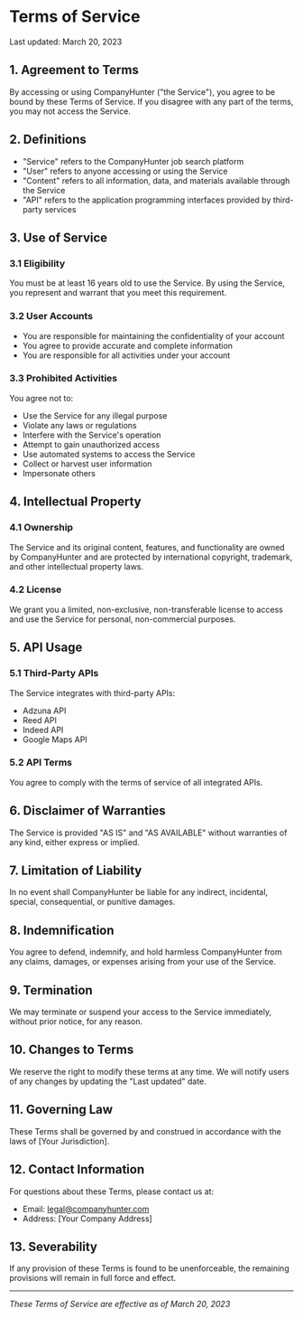 # Terms of Service

Last updated: March 20, 2023

## 1. Agreement to Terms

By accessing or using CompanyHunter ("the Service"), you agree to be bound by these Terms of Service. If you disagree with any part of the terms, you may not access the Service.

## 2. Definitions

- "Service" refers to the CompanyHunter job search platform
- "User" refers to anyone accessing or using the Service
- "Content" refers to all information, data, and materials available through the Service
- "API" refers to the application programming interfaces provided by third-party services

## 3. Use of Service

### 3.1 Eligibility
You must be at least 16 years old to use the Service. By using the Service, you represent and warrant that you meet this requirement.

### 3.2 User Accounts
- You are responsible for maintaining the confidentiality of your account
- You agree to provide accurate and complete information
- You are responsible for all activities under your account

### 3.3 Prohibited Activities
You agree not to:
- Use the Service for any illegal purpose
- Violate any laws or regulations
- Interfere with the Service's operation
- Attempt to gain unauthorized access
- Use automated systems to access the Service
- Collect or harvest user information
- Impersonate others

## 4. Intellectual Property

### 4.1 Ownership
The Service and its original content, features, and functionality are owned by CompanyHunter and are protected by international copyright, trademark, and other intellectual property laws.

### 4.2 License
We grant you a limited, non-exclusive, non-transferable license to access and use the Service for personal, non-commercial purposes.

## 5. API Usage

### 5.1 Third-Party APIs
The Service integrates with third-party APIs:
- Adzuna API
- Reed API
- Indeed API
- Google Maps API

### 5.2 API Terms
You agree to comply with the terms of service of all integrated APIs.

## 6. Disclaimer of Warranties

The Service is provided "AS IS" and "AS AVAILABLE" without warranties of any kind, either express or implied.

## 7. Limitation of Liability

In no event shall CompanyHunter be liable for any indirect, incidental, special, consequential, or punitive damages.

## 8. Indemnification

You agree to defend, indemnify, and hold harmless CompanyHunter from any claims, damages, or expenses arising from your use of the Service.

## 9. Termination

We may terminate or suspend your access to the Service immediately, without prior notice, for any reason.

## 10. Changes to Terms

We reserve the right to modify these terms at any time. We will notify users of any changes by updating the "Last updated" date.

## 11. Governing Law

These Terms shall be governed by and construed in accordance with the laws of [Your Jurisdiction].

## 12. Contact Information

For questions about these Terms, please contact us at:
- Email: legal@companyhunter.com
- Address: [Your Company Address]

## 13. Severability

If any provision of these Terms is found to be unenforceable, the remaining provisions will remain in full force and effect.

---

*These Terms of Service are effective as of March 20, 2023* 